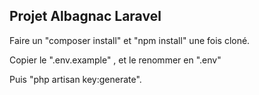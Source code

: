 
## Projet Albagnac Laravel

Faire un "composer install" et "npm install" une fois cloné.

Copier le ".env.example" , et le renommer en ".env"

Puis "php artisan key:generate".

